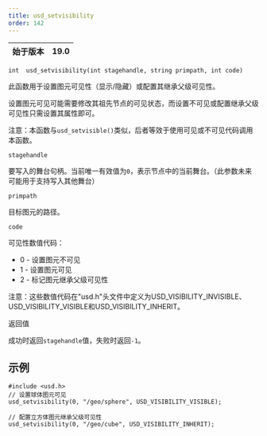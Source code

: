 ```yaml
---
title: usd_setvisibility
order: 142
---
```

| 始于版本 | 19.0 |
| --- | --- |

`int  usd_setvisibility(int stagehandle, string primpath, int code)`

此函数用于设置图元可见性（显示/隐藏）或配置其继承父级可见性。

设置图元可见可能需要修改其祖先节点的可见状态，而设置不可见或配置继承父级可见性只需设置其属性即可。

注意：本函数与`usd_setvisible()`类似，后者等效于使用可见或不可见代码调用本函数。

`stagehandle`

要写入的舞台句柄。当前唯一有效值为`0`，表示节点中的当前舞台。（此参数未来可能用于支持写入其他舞台）

`primpath`

目标图元的路径。

`code`

可见性数值代码：

- 0 - 设置图元不可见
- 1 - 设置图元可见
- 2 - 标记图元继承父级可见性

注意：这些数值代码在"usd.h"头文件中定义为USD_VISIBILITY_INVISIBLE、USD_VISIBILITY_VISIBLE和USD_VISIBILITY_INHERIT。

返回值

成功时返回`stagehandle`值，失败时返回`-1`。

## 示例

```vex
#include <usd.h>
// 设置球体图元可见
usd_setvisibility(0, "/geo/sphere", USD_VISIBILITY_VISIBLE);

// 配置立方体图元继承父级可见性
usd_setvisibility(0, "/geo/cube", USD_VISIBILITY_INHERIT);

```
